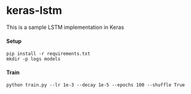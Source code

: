 # keras-lstm
This is a sample LSTM implementation in Keras

#### Setup
```
pip install -r requirements.txt
mkdir -p logs models
```

#### Train 
```
python train.py --lr 1e-3 --decay 1e-5 --epochs 100 --shuffle True
```
	